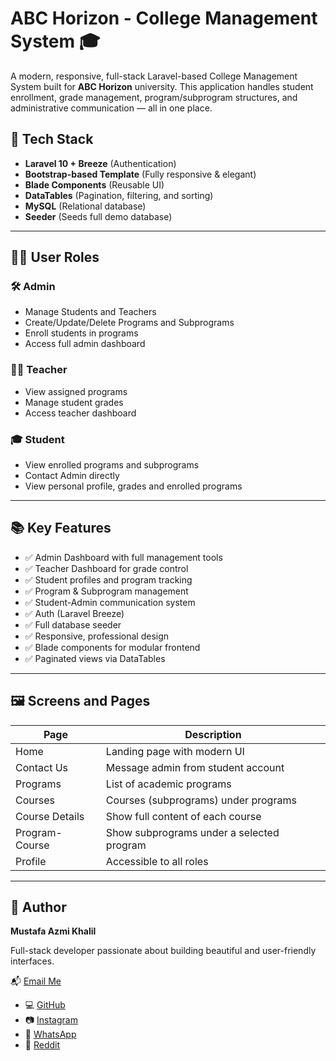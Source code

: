 # ABC Horizon - College Management System 🎓

A modern, responsive, full-stack Laravel-based College Management System built for **ABC Horizon** university. This application handles student enrollment, grade management, program/subprogram structures, and administrative communication — all in one place.

## 🔧 Tech Stack

- **Laravel 10 + Breeze** (Authentication)
- **Bootstrap-based Template** (Fully responsive & elegant)
- **Blade Components** (Reusable UI)
- **DataTables** (Pagination, filtering, and sorting)
- **MySQL** (Relational database)
- **Seeder** (Seeds full demo database)

---

## 🧑‍💼 User Roles

### 🛠️ Admin
- Manage Students and Teachers
- Create/Update/Delete Programs and Subprograms
- Enroll students in programs
- Access full admin dashboard

### 👩‍🏫 Teacher
- View assigned programs
- Manage student grades
- Access teacher dashboard

### 🎓 Student
- View enrolled programs and subprograms
- Contact Admin directly
- View personal profile, grades and enrolled programs

---

## 📚 Key Features

- ✅ Admin Dashboard with full management tools
- ✅ Teacher Dashboard for grade control
- ✅ Student profiles and program tracking
- ✅ Program & Subprogram management
- ✅ Student-Admin communication system
- ✅ Auth (Laravel Breeze)
- ✅ Full database seeder
- ✅ Responsive, professional design
- ✅ Blade components for modular frontend
- ✅ Paginated views via DataTables

---

## 🖼️ Screens and Pages

| Page               | Description                            |
|--------------------|----------------------------------------|
| Home               | Landing page with modern UI            |
| Contact Us         | Message admin from student account     |
| Programs           | List of academic programs              |
| Courses            | Courses (subprograms) under programs   |
| Course Details     | Show full content of each course       |
| Program-Course     | Show subprograms under a selected program |
| Profile            | Accessible to all roles                |

---

## 📧 Author

**Mustafa Azmi Khalil**

Full-stack developer passionate about building beautiful and user-friendly interfaces.  

📬 [Email Me](mailto:mustafa.azmi.khalil@gmail.com)

- 💻 [GitHub](https://github.com/Mustafa21102005)
- 📷 [Instagram](https://www.instagram.com/rexl.05)
- 💬 [WhatsApp](https://wa.me/966545117570)
- 👾 [Reddit](https://www.reddit.com/user/mustafa_azmi)
